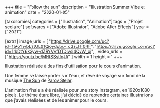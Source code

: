 +++
title = "Follow the sun"
description = "Illustration Summer Vibe et animation"
date = "2020-01-05"

[taxonomies]
categories = ["Illustration", "Animation"]
tags = ["Projet scolaire"]
softwares = ["Adobe Illustrator", "Adobe After Effects"]
year = ["2021"]

[extra]
image_urls = [
    "https://drive.google.com/uc?id=1tAoYwbL2tUL91Qioydpbu-_cSscFF64F",
    "https://drive.google.com/uc?id=1rbDtY6k3yw-dZRYVyfDTOivsj4QvW_xj",
]
video_urls = ["https://youtu.be/MHtSSstlqJA" ]
width = 1
height = 1
+++

Illustration réalisée à des fins d'utilisation pour le cours d'animation.

Une femme se laisse porter sur l'eau, et rêve de voyage sur fond de la musique [The Sun](https://www.youtube.com/watch?v=WTrNsAsjEmY) de [Parov Stelar](https://fr.wikipedia.org/wiki/Parov_Stelar).

L'animation finale a été réalisée pour une story Instagram, en 1920x1080 pixels. Le thème étant libre, j'ai décidé de reprendre certaines illustrations que j'avais réalisées et de les animer pour le cours.